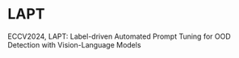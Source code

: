 # LAPT
ECCV2024, LAPT: Label-driven Automated Prompt Tuning for OOD Detection with Vision-Language Models
